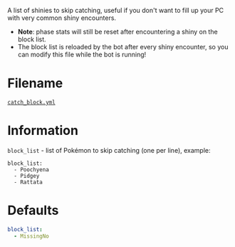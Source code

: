A list of shinies to skip catching, useful if you don't want to fill up your PC with very common shiny encounters.

- **Note**: phase stats will still be reset after encountering a shiny on the block list.
- The block list is reloaded by the bot after every shiny encounter, so you can modify this file while the bot is running!

# Filename
[`catch_block.yml`](https://github.com/40Cakes/pokebot-gen3/blob/main/profiles/catch_block.yml)

# Information
`block_list` - list of Pokémon to skip catching (one per line), example:
```
block_list:
  - Poochyena
  - Pidgey
  - Rattata
```
# Defaults
```yml
block_list:
  - MissingNo
```